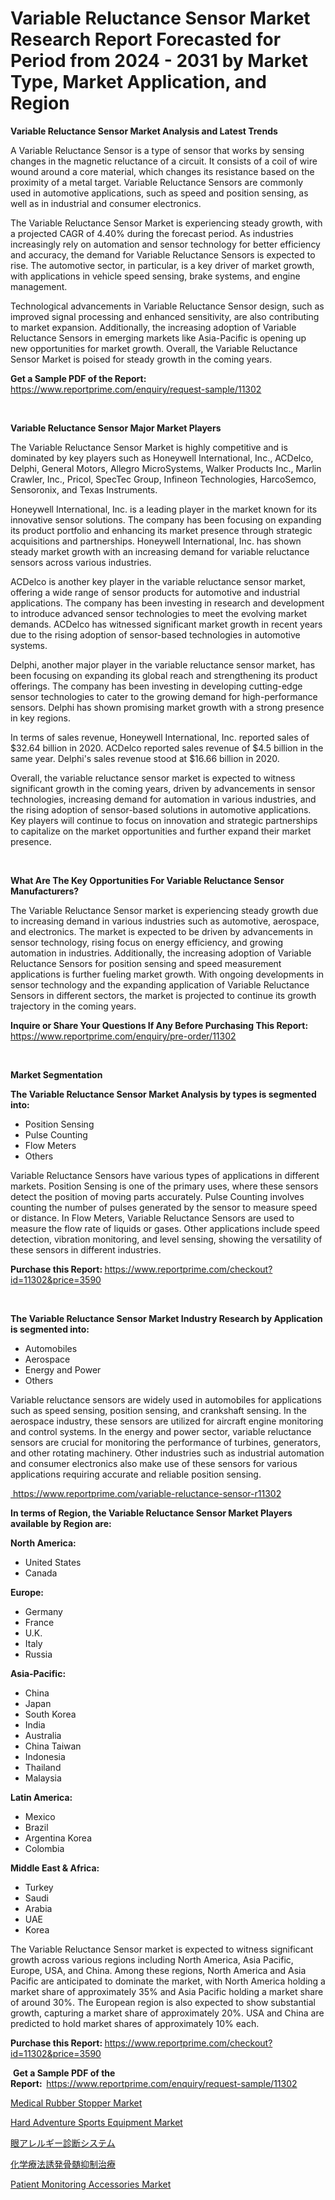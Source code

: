 <p><h1>Variable Reluctance Sensor Market Research Report Forecasted for Period from 2024 -  2031 by Market Type, Market Application, and Region</h1></p><p><strong>Variable Reluctance Sensor Market Analysis and Latest Trends</strong></p>
<p><p>A Variable Reluctance Sensor is a type of sensor that works by sensing changes in the magnetic reluctance of a circuit. It consists of a coil of wire wound around a core material, which changes its resistance based on the proximity of a metal target. Variable Reluctance Sensors are commonly used in automotive applications, such as speed and position sensing, as well as in industrial and consumer electronics.</p><p>The Variable Reluctance Sensor Market is experiencing steady growth, with a projected CAGR of 4.40% during the forecast period. As industries increasingly rely on automation and sensor technology for better efficiency and accuracy, the demand for Variable Reluctance Sensors is expected to rise. The automotive sector, in particular, is a key driver of market growth, with applications in vehicle speed sensing, brake systems, and engine management.</p><p>Technological advancements in Variable Reluctance Sensor design, such as improved signal processing and enhanced sensitivity, are also contributing to market expansion. Additionally, the increasing adoption of Variable Reluctance Sensors in emerging markets like Asia-Pacific is opening up new opportunities for market growth. Overall, the Variable Reluctance Sensor Market is poised for steady growth in the coming years.</p></p>
<p><strong>Get a Sample PDF of the Report:&nbsp;</strong> <a href="https://www.reportprime.com/enquiry/request-sample/11302">https://www.reportprime.com/enquiry/request-sample/11302</a></p>
<p>&nbsp;</p>
<p><strong>Variable Reluctance Sensor Major Market Players</strong></p>
<p><p>The Variable Reluctance Sensor Market is highly competitive and is dominated by key players such as Honeywell International, Inc., ACDelco, Delphi, General Motors, Allegro MicroSystems, Walker Products Inc., Marlin Crawler, Inc., Pricol, SpecTec Group, Infineon Technologies, HarcoSemco, Sensoronix, and Texas Instruments.</p><p>Honeywell International, Inc. is a leading player in the market known for its innovative sensor solutions. The company has been focusing on expanding its product portfolio and enhancing its market presence through strategic acquisitions and partnerships. Honeywell International, Inc. has shown steady market growth with an increasing demand for variable reluctance sensors across various industries.</p><p>ACDelco is another key player in the variable reluctance sensor market, offering a wide range of sensor products for automotive and industrial applications. The company has been investing in research and development to introduce advanced sensor technologies to meet the evolving market demands. ACDelco has witnessed significant market growth in recent years due to the rising adoption of sensor-based technologies in automotive systems.</p><p>Delphi, another major player in the variable reluctance sensor market, has been focusing on expanding its global reach and strengthening its product offerings. The company has been investing in developing cutting-edge sensor technologies to cater to the growing demand for high-performance sensors. Delphi has shown promising market growth with a strong presence in key regions.</p><p>In terms of sales revenue, Honeywell International, Inc. reported sales of $32.64 billion in 2020. ACDelco reported sales revenue of $4.5 billion in the same year. Delphi's sales revenue stood at $16.66 billion in 2020.</p><p>Overall, the variable reluctance sensor market is expected to witness significant growth in the coming years, driven by advancements in sensor technologies, increasing demand for automation in various industries, and the rising adoption of sensor-based solutions in automotive applications. Key players will continue to focus on innovation and strategic partnerships to capitalize on the market opportunities and further expand their market presence.</p></p>
<p>&nbsp;</p>
<p><strong>What Are The Key Opportunities For Variable Reluctance Sensor Manufacturers?</strong></p>
<p><p>The Variable Reluctance Sensor market is experiencing steady growth due to increasing demand in various industries such as automotive, aerospace, and electronics. The market is expected to be driven by advancements in sensor technology, rising focus on energy efficiency, and growing automation in industries. Additionally, the increasing adoption of Variable Reluctance Sensors for position sensing and speed measurement applications is further fueling market growth. With ongoing developments in sensor technology and the expanding application of Variable Reluctance Sensors in different sectors, the market is projected to continue its growth trajectory in the coming years.</p></p>
<p><strong>Inquire or Share Your Questions If Any Before Purchasing This Report:</strong> <a href="https://www.reportprime.com/enquiry/pre-order/11302">https://www.reportprime.com/enquiry/pre-order/11302</a></p>
<p>&nbsp;</p>
<p><strong>Market Segmentation</strong></p>
<p><strong>The Variable Reluctance Sensor Market Analysis by types is segmented into:</strong></p>
<p><ul><li>Position Sensing</li><li>Pulse Counting</li><li>Flow Meters</li><li>Others</li></ul></p>
<p><p>Variable Reluctance Sensors have various types of applications in different markets. Position Sensing is one of the primary uses, where these sensors detect the position of moving parts accurately. Pulse Counting involves counting the number of pulses generated by the sensor to measure speed or distance. In Flow Meters, Variable Reluctance Sensors are used to measure the flow rate of liquids or gases. Other applications include speed detection, vibration monitoring, and level sensing, showing the versatility of these sensors in different industries.</p></p>
<p><strong>Purchase this Report:&nbsp;</strong><a href="https://www.reportprime.com/checkout?id=11302&price=3590">https://www.reportprime.com/checkout?id=11302&price=3590</a></p>
<p>&nbsp;</p>
<p><strong>The Variable Reluctance Sensor Market Industry Research by Application is segmented into:</strong></p>
<p><ul><li>Automobiles</li><li>Aerospace</li><li>Energy and Power</li><li>Others</li></ul></p>
<p><p>Variable reluctance sensors are widely used in automobiles for applications such as speed sensing, position sensing, and crankshaft sensing. In the aerospace industry, these sensors are utilized for aircraft engine monitoring and control systems. In the energy and power sector, variable reluctance sensors are crucial for monitoring the performance of turbines, generators, and other rotating machinery. Other industries such as industrial automation and consumer electronics also make use of these sensors for various applications requiring accurate and reliable position sensing.</p></p>
<p><a href="https://www.reportprime.com/variable-reluctance-sensor-r11302">&nbsp;https://www.reportprime.com/variable-reluctance-sensor-r11302</a></p>
<p><strong>In terms of Region, the Variable Reluctance Sensor Market Players available by Region are:</strong></p>
<p>
    <p> <strong> North America: </strong>
        <ul>
            <li>United States</li>
            <li>Canada</li>
        </ul>
        </p> 
    <p> <strong> Europe: </strong>
        <ul>
            <li>Germany</li>
            <li>France</li>
            <li>U.K.</li>
            <li>Italy</li>
            <li>Russia</li>
        </ul>
        </p> 
    <p> <strong> Asia-Pacific: </strong>
        <ul>
            <li>China</li>
            <li>Japan</li>
            <li>South Korea</li>
            <li>India</li>
            <li>Australia</li>
            <li>China Taiwan</li>
            <li>Indonesia</li>
            <li>Thailand</li>
            <li>Malaysia</li>
        </ul>
        </p> 
    <p> <strong> Latin America: </strong>
        <ul>
            <li>Mexico</li>
            <li>Brazil</li>
            <li>Argentina Korea</li>
            <li>Colombia</li>
        </ul>
        </p> 
    <p> <strong> Middle East & Africa: </strong>
        <ul>
            <li>Turkey</li>
            <li>Saudi</li>
            <li>Arabia</li>
            <li>UAE</li>
            <li>Korea</li>
        </ul>
    </p>
    </p>
<p><p>The Variable Reluctance Sensor market is expected to witness significant growth across various regions including North America, Asia Pacific, Europe, USA, and China. Among these regions, North America and Asia Pacific are anticipated to dominate the market, with North America holding a market share of approximately 35% and Asia Pacific holding a market share of around 30%. The European region is also expected to show substantial growth, capturing a market share of approximately 20%. USA and China are predicted to hold market shares of approximately 10% each.</p></p>
<p><strong>Purchase this Report: </strong><a href="https://www.reportprime.com/checkout?id=11302&price=3590">https://www.reportprime.com/checkout?id=11302&price=3590</a></p>
<p>&nbsp;<strong>Get a Sample PDF of the Report:&nbsp;&nbsp;</strong><a href="https://www.reportprime.com/enquiry/request-sample/11302">https://www.reportprime.com/enquiry/request-sample/11302</a></p>
<p><strong></strong></p>
<p><p><a href="https://github.com/angeliabkratze/Market-Research-Report-List-1/blob/main/medical-rubber-stopper-market.md">Medical Rubber Stopper Market</a></p><p><a href="https://issuu.com/reportprime-2/docs/hard-adventure-sports-equipment-market-size-2030.p">Hard Adventure Sports Equipment Market</a></p><p><a href="https://github.com/gfggqjbfys368009/Market-Research-Report-List-2/blob/main/176940782501.md">眼アレルギー診断システム</a></p><p><a href="https://github.com/vlcostes/Market-Research-Report-List-1/blob/main/749366282502.md">化学療法誘発骨髄抑制治療</a></p><p><a href="https://github.com/EveKerluke2023/Market-Research-Report-List-1/blob/main/patient-monitoring-accessories-market.md">Patient Monitoring Accessories Market</a></p></p>